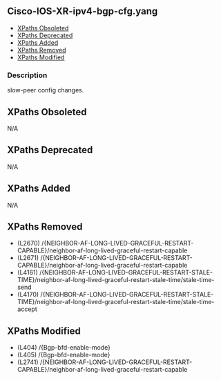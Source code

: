 ## Cisco-IOS-XR-ipv4-bgp-cfg.yang

- [XPaths Obsoleted](#xpaths-obsoleted)
- [XPaths Deprecated](#xpaths-deprecated)
- [XPaths Added](#xpaths-added)
- [XPaths Removed](#xpaths-removed)
- [XPaths Modified](#xpaths-modified)

### Description

slow-peer config changes.

## XPaths Obsoleted

N/A

## XPaths Deprecated

N/A

## XPaths Added

N/A

## XPaths Removed

- (L2670)	/{NEIGHBOR-AF-LONG-LIVED-GRACEFUL-RESTART-CAPABLE}/neighbor-af-long-lived-graceful-restart-capable
- (L2671)	/{NEIGHBOR-AF-LONG-LIVED-GRACEFUL-RESTART-CAPABLE}/neighbor-af-long-lived-graceful-restart-capable
- (L4161)	/{NEIGHBOR-AF-LONG-LIVED-GRACEFUL-RESTART-STALE-TIME}/neighbor-af-long-lived-graceful-restart-stale-time/stale-time-send
- (L4170)	/{NEIGHBOR-AF-LONG-LIVED-GRACEFUL-RESTART-STALE-TIME}/neighbor-af-long-lived-graceful-restart-stale-time/stale-time-accept

## XPaths Modified

- (L404)	/{Bgp-bfd-enable-mode}
- (L405)	/{Bgp-bfd-enable-mode}
- (L2741)	/{NEIGHBOR-AF-LONG-LIVED-GRACEFUL-RESTART-CAPABLE}/neighbor-af-long-lived-graceful-restart-capable


